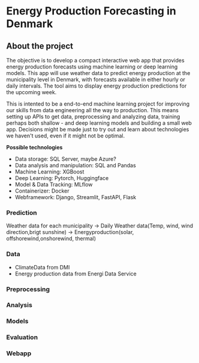 # Energy Production Forecasting in Denmark #

## About the project ##
The objective is to develop a compact interactive web app that provides energy production forecasts using machine learning or deep learning models. This app will use weather data to predict energy production at the municipality level in Denmark, with forecasts available in either hourly or daily intervals. The tool aims to display energy production predictions for the upcoming week.

This is intented to be a end-to-end machine learning project for improving our skills from data engineering all the way to production.
This means setting up APIs to get data, preprocessing and analyzing data, training perhaps both shallow - and deep learning models and building a small web app.
Decisions might be made just to try out and learn about technologies we haven't used, even if it might not be optimal.

**Possible technologies** 
- Data storage: SQL Server, maybe Azure?
- Data analysis and manipulation: SQL and Pandas
- Machine Learning: XGBoost
- Deep Learning: Pytorch, Huggingface
- Model & Data Tracking: MLflow
- Containerizer: Docker
- Webframework: Django, Streamlit, FastAPI, Flask

###  Prediction ###
Weather data for each municipality -> 
Daily Weather data(Temp, wind, wind direction,brigt sunshine) -> Energyproduction(solar, offshorewind,onshorewind, thermal)

### **Data** ###
- ClimateData from DMI
- Energy production data from Energi Data Service

### **Preprocessing** ### 

### **Analysis** ###

### **Models** ###

### **Evaluation** ###

### **Webapp** ###



